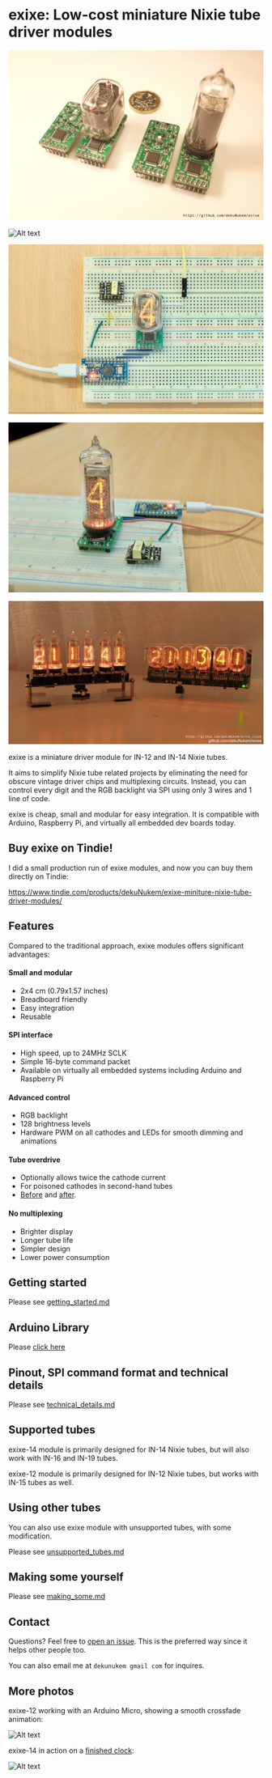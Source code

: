 # exixe: Low-cost miniature Nixie tube driver modules

![Alt text](resources/title.jpg)

![Alt text](resources/exixetubes.jpg)

![Alt text](resources/breadboard.jpg)

![Alt text](resources/bread14.jpg)

![Alt text](resources/clocks.jpg)

exixe is a miniature driver module for IN-12 and IN-14 Nixie tubes.

It aims to simplify Nixie tube related projects by eliminating the need for obscure vintage driver chips and multiplexing circuits. Instead, you can control every digit and the RGB backlight via SPI using only 3 wires and 1 line of code.

exixe is cheap, small and modular for easy integration. It is compatible with Arduino, Raspberry Pi, and virtually all embedded dev boards today.

## Buy exixe on Tindie!

I did a small production run of exixe modules, and now you can buy them directly on Tindie:

https://www.tindie.com/products/dekuNukem/exixe-miniture-nixie-tube-driver-modules/

## Features

Compared to the traditional approach, exixe modules offers significant advantages:

#### Small and modular
* 2x4 cm (0.79x1.57 inches)
* Breadboard friendly
* Easy integration
* Reusable

#### SPI interface
* High speed, up to 24MHz SCLK
* Simple 16-byte command packet
* Available on virtually all embedded systems including Arduino and Raspberry Pi

#### Advanced control
* RGB backlight
* 128 brightness levels
* Hardware PWM on all cathodes and LEDs for smooth dimming and animations

#### Tube overdrive
* Optionally allows twice the cathode current
* For poisoned cathodes in second-hand tubes
* [Before](resources/no_overdrive.jpg) and [after](resources/with_overdrive.jpg).

#### No multiplexing
* Brighter display
* Longer tube life
* Simpler design
* Lower power consumption

## Getting started

Please see [getting_started.md](/getting_started.md)

## Arduino Library

Please [click here](arduino_library)

## Pinout, SPI command format and technical details

Please see [technical_details.md](/technical_details.md)

## Supported tubes

exixe-14 module is primarily designed for IN-14 Nixie tubes, but will also work with IN-16 and IN-19 tubes.

exixe-12 module is primarily designed for IN-12 Nixie tubes, but works with IN-15 tubes as well.

## Using other tubes

You can also use exixe module with unsupported tubes, with some modification.

Please see [unsupported_tubes.md](/unsupported_tubes.md)

## Making some yourself

Please see [making_some.md](/making_some.md)

## Contact

Questions? Feel free to [open an issue](https://github.com/dekuNukem/exixe/issues). This is the preferred way since it helps other people too.

You can also email me at `dekunukem gmail com` for inquires.

## More photos


exixe-12 working with an Arduino Micro, showing a smooth crossfade animation:

![Alt text](resources/2c.gif)

exixe-14 in action on a [finished clock](https://github.com/dekuNukem/exixe_clock):

![Alt text](resources/clock.gif)

